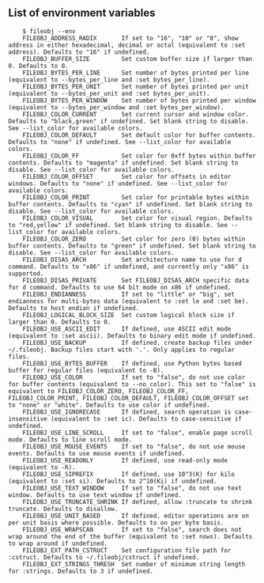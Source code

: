 ## List of environment variables

        $ fileobj --env
        FILEOBJ_ADDRESS_RADIX       If set to "16", "10" or "8", show address in either hexadecimal, decimal or octal (equivalent to :set address). Defaults to "16" if undefined.
        FILEOBJ_BUFFER_SIZE         Set custom buffer size if larger than 0. Defaults to 0.
        FILEOBJ_BYTES_PER_LINE      Set number of bytes printed per line (equivalent to --bytes_per_line and :set bytes_per_line).
        FILEOBJ_BYTES_PER_UNIT      Set number of bytes printed per unit (equivalent to --bytes_per_unit and :set bytes_per_unit).
        FILEOBJ_BYTES_PER_WINDOW    Set number of bytes printed per window (equivalent to --bytes_per_window and :set bytes_per_window).
        FILEOBJ_COLOR_CURRENT       Set current cursor and window color. Defaults to "black,green" if undefined. Set blank string to disable. See --list_color for available colors.
        FILEOBJ_COLOR_DEFAULT       Set default color for buffer contents. Defaults to "none" if undefined. See --list_color for available colors.
        FILEOBJ_COLOR_FF            Set color for 0xff bytes within buffer contents. Defaults to "magenta" if undefined. Set blank string to disable. See --list_color for available colors.
        FILEOBJ_COLOR_OFFSET        Set color for offsets in editor windows. Defaults to "none" if undefined. See --list_color for available colors.
        FILEOBJ_COLOR_PRINT         Set color for printable bytes within buffer contents. Defaults to "cyan" if undefined. Set blank string to disable. See --list_color for available colors.
        FILEOBJ_COLOR_VISUAL        Set color for visual region. Defaults to "red,yellow" if undefined. Set blank string to disable. See --list_color for available colors.
        FILEOBJ_COLOR_ZERO          Set color for zero (0) bytes within buffer contents. Defaults to "green" if undefined. Set blank string to disable. See --list_color for available colors.
        FILEOBJ_DISAS_ARCH          Set architecture name to use for d command. Defaults to "x86" if undefined, and currently only "x86" is supported.
        FILEOBJ_DISAS_PRIVATE       Set FILEOBJ_DISAS_ARCH specific data for d command. Defaults to use 64 bit mode on x86 if undefined.
        FILEOBJ_ENDIANNESS          If set to "little" or "big", set endianness for multi-bytes data (equivalent to :set le and :set be). Defaults to host endian if undefined.
        FILEOBJ_LOGICAL_BLOCK_SIZE  Set custom logical block size if larger than 0. Defaults to 0.
        FILEOBJ_USE_ASCII_EDIT      If defined, use ASCII edit mode (equivalent to :set ascii). Defaults to binary edit mode if undefined.
        FILEOBJ_USE_BACKUP          If defined, create backup files under ~/.fileobj. Backup files start with '.'. Only applies to regular files.
        FILEOBJ_USE_BYTES_BUFFER    If defined, use Python bytes based buffer for regular files (equivalent to -B).
        FILEOBJ_USE_COLOR           If set to "false", do not use color for buffer contents (equivalent to --no_color). This set to "false" is equivalent to FILEOBJ_COLOR_ZERO, FILEOBJ_COLOR_FF, FILEOBJ_COLOR_PRINT, FILEOBJ_COLOR_DEFAULT, FILEOBJ_COLOR_OFFSET set to "none" or "white". Defaults to use color if undefined.
        FILEOBJ_USE_IGNORECASE      If defined, search operation is case-insensitive (equivalent to :set ic). Defaults to case-sensitive if undefined.
        FILEOBJ_USE_LINE_SCROLL     If set to "false", enable page scroll mode. Defaults to line scroll mode.
        FILEOBJ_USE_MOUSE_EVENTS    If set to "false", do not use mouse events. Defaults to use mouse events if undefined.
        FILEOBJ_USE_READONLY        If defined, use read-only mode (equivalent to -R).
        FILEOBJ_USE_SIPREFIX        If defined, use 10^3(K) for kilo (equivalent to :set si). Defaults to 2^10(Ki) if undefined.
        FILEOBJ_USE_TEXT_WINDOW     If set to "false", do not use text window. Defaults to use text window if undefined.
        FILEOBJ_USE_TRUNCATE_SHRINK If defined, allow :truncate to shrink truncate. Defaults to disallow.
        FILEOBJ_USE_UNIT_BASED      If defined, editor operations are on per unit basis where possible. Defaults to on per byte basis.
        FILEOBJ_USE_WRAPSCAN        If set to "false", search does not wrap around the end of the buffer (equivalent to :set nows). Defaults to wrap around if undefined.
        FILEOBJ_EXT_PATH_CSTRUCT    Set configuration file path for :cstruct. Defaults to ~/.fileobj/cstruct if undefined.
        FILEOBJ_EXT_STRINGS_THRESH  Set number of minimum string length for :strings. Defaults to 3 if undefined.
